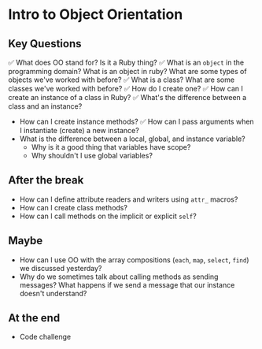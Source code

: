 # Intro to Object Orientation

## Key Questions
✅ What does OO stand for? Is it a Ruby thing?
✅ What is an `object` in the programming domain? What is an object in ruby? What are some types of objects we've worked with before?
✅ What is a class? What are some classes we've worked with before?
  ✅ How do I create one?
✅ How can I create an instance of a class in Ruby?
✅ What's the difference between a class and an instance?
* How can I create instance methods?
✅ How can I pass arguments when I instantiate (create) a new instance?
* What is the difference between a local, global, and instance variable? 
  * Why is it a good thing that variables have scope? 
  * Why shouldn't I use global variables?

## After the break
* How can I define attribute readers and writers using `attr_` macros?
* How can I create class methods?
* How can I call methods on the implicit or explicit `self`?
  
## Maybe
* How can I use OO with the array compositions (`each`, `map`, `select`, `find`) we discussed yesterday?
* Why do we sometimes talk about calling methods as sending messages? What happens if we send a message that our instance doesn't understand?

## At the end
* Code challenge